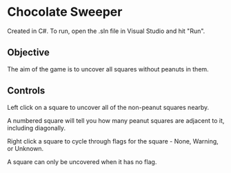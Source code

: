 # Chocolate Sweeper

Created in C#. To run, open the .sln file in Visual Studio and hit "Run".

Objective
-----------
The aim of the game is to uncover all squares without peanuts in them.

Controls
-----------
Left click on a square to uncover all of the non-peanut squares nearby.

A numbered square will tell you how many peanut squares are adjacent to it, including diagonally.

Right click a square to cycle through flags for the square - None, Warning, or Unknown.

A square can only be uncovered when it has no flag.
